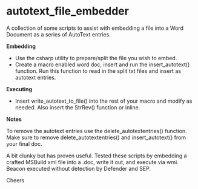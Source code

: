 # autotext_file_embedder
A collection of some scripts to assist with embedding a file into a Word Document as a series of AutoText entries.

**Embedding**
- Use the csharp utility to prepare/split the file you wish to embed. 
- Create a macro enabled word doc, insert and run the insert_autotext() function. Run this function to read in the split txt files and insert as autotext entries.

**Executing**

- Insert write_autotext_to_file() into the rest of your macro and modify as needed. Also insert the StrRev() function or inline.

**Notes**

To remove the autotext entries use the delete_autotextentries() function. Make sure to remove delete_autotextentries() and insert_autotext() from your final doc.

A bit clunky but has proven useful. Tested these scripts by embedding a crafted MSBuild xml file into a .doc, write it out, and execute via wmi. Beacon executed without detection by Defender and SEP.

Cheers
